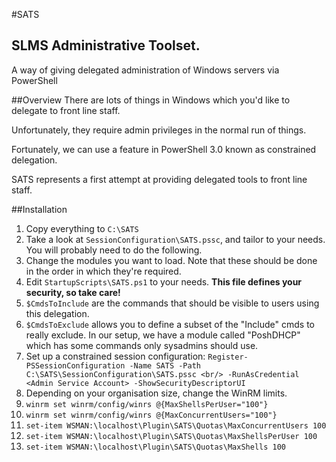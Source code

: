 #SATS
## SLMS Administrative Toolset. 

A way of giving delegated administration of Windows servers via PowerShell 

##Overview
There are lots of things in Windows which you'd like to delegate to front line staff.

Unfortunately, they require admin privileges in the normal run of things.

Fortunately, we can use a feature in PowerShell 3.0 known as constrained delegation.

SATS represents a first attempt at providing delegated tools to front line staff.

##Installation
1.  Copy everything to `C:\SATS`
1.  Take a look at `SessionConfiguration\SATS.pssc`, and tailor to your needs. You will probably need to do the following.
  1.  Change the modules you want to load. Note that these should be done in the order in which they're required.
1. Edit `StartupScripts\SATS.ps1` to your needs.
<strong>This file defines your security, so take care!</strong>
  1. `$CmdsToInclude` are the commands that should be visible to users using this delegation.
  1. `$CmdsToExclude` allows you to define a subset of the "Include" cmds to really exclude. In our setup, we have a module called "PoshDHCP" which has some commands only sysadmins should use.
1. Set up a constrained session configuration:
  `Register-PSSessionConfiguration -Name SATS -Path C:\SATS\SessionConfiguration\SATS.pssc <br/> -RunAsCredential <Admin Service Account> -ShowSecurityDescriptorUI`
1. Depending on your organisation size, change the WinRM limits.
  1. `winrm set winrm/config/winrs @{MaxShellsPerUser="100"}`
  1. `winrm set winrm/config/winrs @{MaxConcurrentUsers="100"}`
  1. `set-item WSMAN:\localhost\Plugin\SATS\Quotas\MaxConcurrentUsers 100`
  1. `set-item WSMAN:\localhost\Plugin\SATS\Quotas\MaxShellsPerUser 100`
  1. `set-item WSMAN:\localhost\Plugin\SATS\Quotas\MaxShells 100`
